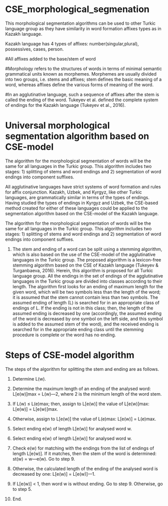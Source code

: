 # CSE_morphological_segmenation

This morphological segmentation algorithms can be used to other Turkic language group as they have similarity in word formation affixes types as in Kazakh language.

Kazakh language has 4 types of affixes: number(singular,plural), possessives, cases, person. 

#All affixes added to the base/stem of word

#Morphology refers to the structures of words in terms of minimal semantic grammatical units known as morphemes. Morphemes are usually divided into two groups, i.e. stems and affixes; stem defines the basic meaning of a word, whereas affixes define the various forms of meaning of the word.

#In an agglutinative language, such a sequence of affixes after the stem is called the ending of the word. Tukeyev et al. defined the complete system of endings for the Kazakh language (Tukeyev et al., 2016).

# Universal morphological segmentation algorithm based on CSE-model
The algorithm for the morphological segmentation of words will be the same for all languages in the Turkic group. This algorithm includes two stages: 1) splitting of stems and word endings and 2) segmentation of word endings into component suffixes.

All agglutinative languages have strict systems of word formation and rules for affix conjunction. Kazakh, Uzbek, and Kyrgyz, like other Turkic languages, are grammatically similar in terms of the types of endings. Having studied the types of endings in Kyrgyz and Uzbek, the CSE-based method created for either of these languages could be applied to the segmentation algorithm based on the CSE-model of the Kazakh language. 

The algorithm for the morphological segmentation of words will be the same for all languages in the Turkic group. 
This algorithm includes two stages: 1) splitting of stems and word endings and 2) segmentation of word endings into component suffixes.

1) The stem and ending of a word can be split using a stemming algorithm, which is also based on the use of the CSE-model of the agglutinative languages in the Turkic group. The proposed algorithm is a lexicon-free stemming algorithm based on the CSE of Kazakh language (Tukeyev & Turganbaeva, 2016). Herein, this algorithm is proposed for all Turkic language group. All the endings in the set of endings of the agglutinative languages in the Turkic group are divided into classes according to their length. The algorithm first looks for an ending of maximum length for the given word, which will be two symbols less than the length of the word; it is assumed that the stem cannot contain less than two symbols. The assumed ending of length (L) is searched for in an appropriate class of endings of L. If the ending is not in this class; then, the length of the assumed ending is decreased by one (accordingly, the assumed ending of the word is decreased by one symbol on the left side, and this symbol is added to the assumed stem of the word), and the received ending is searched for in the appropriate ending class until the stemming procedure is complete or the word has no ending. 

# Steps of CSE-model algorithm 
The steps of the algorithm for splitting the stem and ending are as follows.

1. Determine L(w).

2. Determine the maximum length of an ending of the analysed word: L[e(w)]max = L(w)—2, where 2 is the minimum length of the word stem.

3. If L(w) ≤ L(e)max; then, assign to L[e(w)] the value of L[e(w)]max: L[e(w)] = L[e(w)]max.

4. Otherwise, assign to L[e(w)] the value of L(e)max: L[e(w)] = L(e)max.

5. Select ending e(w) of length L[e(w)] for analysed word w.

5. Select ending e(w) of length L[e(w)] for analysed word w.

6. Check e(w) for matching with the endings from the list of endings of length L[e(w)]. If it matches, then the stem of the word is determined: st(w) = w—e(w). Go to step 9.

7. Otherwise, the calculated length of the ending of the analysed word is decreased by one: L[e(w)] = L[e(w)]—1.

8. If L[e(w)] < 1, then word w is without ending. Go to step 9. Otherwise, go to step 5.

9. End.


